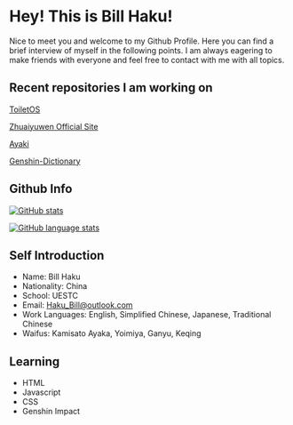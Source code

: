 # Hey! This is Bill Haku!

Nice to meet you and welcome to my Github Profile. Here you can find a brief interview of myself
in the following points. I am always eagering to make friends with everyone and feel free to 
contact with me with all topics.

## Recent repositories I am working on

[ToiletOS](https://github.com/Bill-Haku/toiletos)

[Zhuaiyuwen Official Site](https://github.com/Bill-Haku/Bill-Haku.github.io)

[Ayaki](https://github.com/Bill-Haku/AyakiBot)

[Genshin-Dictionary](https://github.com/Bill-Haku/genshin-langdata)

## Github Info

[![GitHub stats](https://github-readme-stats.vercel.app/api?username=Bill-Haku&show_icons=true)](https://github.com/Bill-Haku) 

[![GitHub language stats](https://github-readme-stats.vercel.app/api/top-langs/?username=Bill-Haku)](https://github.com/Bill-Haku)

## Self Introduction

- Name: Bill Haku
- Nationality: China
- School: UESTC
- Email: Haku_Bill@outlook.com 
- Work Languages: English, Simplified Chinese, Japanese, Traditional Chinese
- Waifus: Kamisato Ayaka, Yoimiya, Ganyu, Keqing

## Learning

- HTML
- Javascript
- CSS
- Genshin Impact
